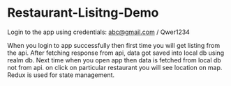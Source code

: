 # Restaurant-Lisitng-Demo
Login to the app using credentials:
abc@gmail.com / Qwer1234

When you login to app successfully then first time you will get listing from the api.
After fetching response from api, data got saved into local db using realm db.
Next time when you open app then data is fetched from local db not from api.
on click on particular restaurant you will see location on map.
Redux is used for state management.
